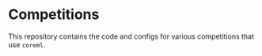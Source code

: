 # Competitions

This repository contains the code and configs for various competitions that use `coreml`.
